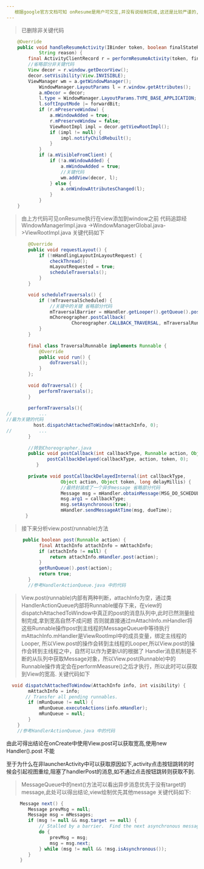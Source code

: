 ```yaml
---
   根据google官方文档可知 onResume是用户可交互,并没有说绘制完成,这还是比较严谨的,我们可以看看ActivityThread中handleResumeActivity的实现
---
```


>已删除非关键代码
```java
    @Override
    public void handleResumeActivity(IBinder token, boolean finalStateRequest, boolean isForward,
            String reason) {
        final ActivityClientRecord r = performResumeActivity(token, finalStateRequest, reason);
        //省略部分非关键代码
        View decor = r.window.getDecorView();
        decor.setVisibility(View.INVISIBLE);
        ViewManager wm = a.getWindowManager();
            WindowManager.LayoutParams l = r.window.getAttributes();
            a.mDecor = decor;
            l.type = WindowManager.LayoutParams.TYPE_BASE_APPLICATION;
            l.softInputMode |= forwardBit;
            if (r.mPreserveWindow) {
                a.mWindowAdded = true;
                r.mPreserveWindow = false;
                ViewRootImpl impl = decor.getViewRootImpl();
                if (impl != null) {
                    impl.notifyChildRebuilt();
                }
            }
            if (a.mVisibleFromClient) {
                if (!a.mWindowAdded) {
                    a.mWindowAdded = true;
                    //关键代码
                    wm.addView(decor, l);
                } else {
                    a.onWindowAttributesChanged(l);
                }
            }
    }
```

>由上方代码可见onResume执行在view添加到window之前
>代码追踪经WindowManagerImpl.java ->WindowManagerGlobal.java->ViewRootImpl.java
>关键代码如下
```java
        @Override
        public void requestLayout() {
            if (!mHandlingLayoutInLayoutRequest) {
                checkThread();
                mLayoutRequested = true;
                scheduleTraversals();
            }
        }

        void scheduleTraversals() {
            if (!mTraversalScheduled) {
                //关键中的关键 省略部分代码
                mTraversalBarrier = mHandler.getLooper().getQueue().postSyncBarrier();
                mChoreographer.postCallback(
                        Choreographer.CALLBACK_TRAVERSAL, mTraversalRunnable, null);
            }
        }
        
        final class TraversalRunnable implements Runnable {
            @Override
            public void run() {
                doTraversal();
            }
        };
        
        void doTraversal() {
            performTraversals();
        }
        
        performTraversals(){
//          ...
//最为关键的代码
          host.dispatchAttachedToWindow(mAttachInfo, 0);
//          ...
        }
        
        //转到Choreographer.java
        public void postCallback(int callbackType, Runnable action, Object token) {
               postCallbackDelayed(callbackType, action, token, 0);
           }
           
        private void postCallbackDelayedInternal(int callbackType,
                    Object action, Object token, long delayMillis) {
                    //最终封装成了一个异步message 省略部分代码
                    Message msg = mHandler.obtainMessage(MSG_DO_SCHEDULE_CALLBACK, action);
                    msg.arg1 = callbackType;
                    msg.setAsynchronous(true);
                    mHandler.sendMessageAtTime(msg, dueTime);
       }
```
        
>接下来分析view.post(runnable)方法
```java
      public boolean post(Runnable action) {
            final AttachInfo attachInfo = mAttachInfo;
            if (attachInfo != null) {
                return attachInfo.mHandler.post(action);
            }
            getRunQueue().post(action);
            return true;
        }
        //参考HandlerActionQueue.java 中的代码
```
        
> View.post(runnable)内部有两种判断，attachInfo为空，通过类HandlerActionQueue内部将Runnable缓存下来，在view的dispatchAttachedToWindow中真正的post的消息队列中,此时已然测量绘制完成,拿到宽高自然不成问题
> 否则就直接通过mAttachInfo.mHandler将这些Runnable操作post到主线程的MessageQueue中等待执行mAttachInfo.mHandler是ViewRootImpl中的成员变量，绑定主线程的Looper,
> 所以View.post的操作会转到主线程的Looper,所以View.post的操作会转到主线程之中，自然可以作为更新UI的根据了
> Handler消息机制是不断的从队列中获取Message对象，所以View.post(Runnable)中的Runnable操作肯定会在performMeasure()之后才执行，所以此时可以获取到View的宽高.
> 关键代码如下
```java
  void dispatchAttachedToWindow(AttachInfo info, int visibility) {
        mAttachInfo = info;
       // Transfer all pending runnables.
        if (mRunQueue != null) {
            mRunQueue.executeActions(info.mHandler);
            mRunQueue = null;
        }    
    }
    //参考HandlerActionQueue.java 中的代码
```

由此可得出结论在onCreate中使用View.post可以获取宽高,使用new Handler().post 不能



至于为什么在非launcherActivity中可以获取原因如下,activity点击按钮跳转的时候会引起视图重绘,阻塞了handlerPost的消息,如不通过点击按钮跳转则获取不到.
>MessageQueue中的next()方法可以看出异步消息优先于没有target的message,此处可以得出结论,view绘制优先其他message
>关键代码如下:

```java
     Message next() {
        Message prevMsg = null;
        Message msg = mMessages;
        if (msg != null && msg.target == null) {
            // Stalled by a barrier.  Find the next asynchronous message in the queue.
            do {
                prevMsg = msg;
                msg = msg.next;
            } while (msg != null && !msg.isAsynchronous());
        }
     }
```        